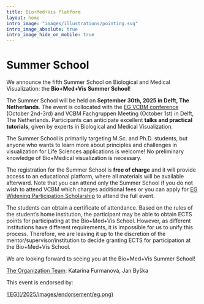 ```yaml
---
title: Bio+Med+Vis Platform
layout: home
intro_image: "images/illustrations/pointing.svg"
intro_image_absolute: true
intro_image_hide_on_mobile: true
---
```


# Summer School

We announce the fifth Summer School on Biological and Medical Visualization: the **Bio+Med+Vis Summer School**!

The Summer School will be held on **September 30th, 2025 in Delft, The Netherlands**. The event is collocated with the [EG VCBM conference](http://vcbm.org/) (October 2nd-3rd) and VCBM Fachgruppen Meeting (October 1st) in Delft, The Netherlands. Participants can anticipate excellent **talks and practical tutorials**, given by experts in Biological and Medical Visualization.

The Summer School is primarily targeting M.Sc. and Ph.D. students, but anyone who wants to learn more about principles and challenges in visualization for Life Sciences applications is welcome! No preliminary knowledge of Bio+Medical visualization is necessary.

The registration for the Summer School is **free of charge** and it will provide access to an educational platform, where all materials will be available afterward. Note that you can attend only the Summer School if you do not wish to attend VCBM which charges additional fees or you can apply for [EG Widening Participation Scholarship](https://conferences.eg.org/vcbm2025/eg-widening-participation-scholarships/) to attend the full event.

The students can obtain a certificate of attendance. Based on the rules of the student’s home institution, the participant may be able to obtain ECTS points for participating at the Bio+Med+Vis School. However, as different institutions have different requirements, it is impossible for us to unify this process. Therefore, we are leaving it up to the discretion of the mentor/supervisor/institution to decide granting ECTS for participation at the Bio+Med+Vis School.

We are looking forward to seeing you at the Bio+Med+Vis Summer School! 

[The Organization Team](https://biomedvis.github.io/2025/team/): 
Katarína Furmanová, Jan Byška

<!--
Ingrid Hotz, Daniel Jönsson, Monique Meuschke, Bernhard Preim, Barbora Kozlíková, Renata Raidou
-->

This event is endorsed by:

<a href="http://vcbm.org/" target="_blank">
![EG](/2025/images/endorsement/eg.png)
</a>

<!--
<a href="http://biovis.net/" target="_blank">
![BioVis](/2023/images/endorsement/biovis.png)
</a>

<a href="http://www.mmiv.no/" target="_blank">
![MMIV](/2023/images/endorsement/mmivs.png)
</a>
-->
